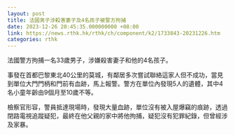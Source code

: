 ```yaml
---
layout: post
title: 法國男子涉殺害妻子及4名孩子被警方拘捕
date: 2023-12-26 20:45:35.000000000 +08:00
link: https://news.rthk.hk/rthk/ch/component/k2/1733843-20231226.htm
categories: rthk
---
```


法國警方拘捕一名33歲男子，涉嫌殺害妻子和他的4名孩子。

事發在首都巴黎東北40公里的莫城，有鄰居多次嘗試聯絡這家人但不成功，當見到單位大門門柄和門前有血跡，馬上報警。警方在單位內發現5人的遺體，其中4名小童年齡由9個月至10歲不等。

檢察官形容，警員抵達現場時，發現大量血跡，單位沒有被入屋爆竊的痕跡，透過閉路電視追蹤疑犯，最終在他父親的家中將他拘捕，疑犯沒有犯罪紀錄，但曾經涉及家暴。
